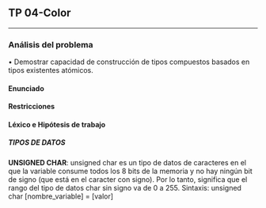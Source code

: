 
## TP 04-Color

---

### Análisis del problema
• Demostrar capacidad de construcción de tipos compuestos basados en tipos
existentes atómicos.
#### Enunciado
 

#### Restricciones
 

#### Léxico e Hipótesis de trabajo

##### TIPOS DE DATOS 
  __UNSIGNED CHAR__: unsigned char es un tipo de datos de caracteres en el que la variable consume todos los 8 bits de la memoria y no hay ningún bit de signo (que está en el     caracter con signo). Por lo tanto, significa que el rango del tipo de datos char sin signo va de 0 a 255. Sintaxis: unsigned char [nombre_variable] = [valor]
